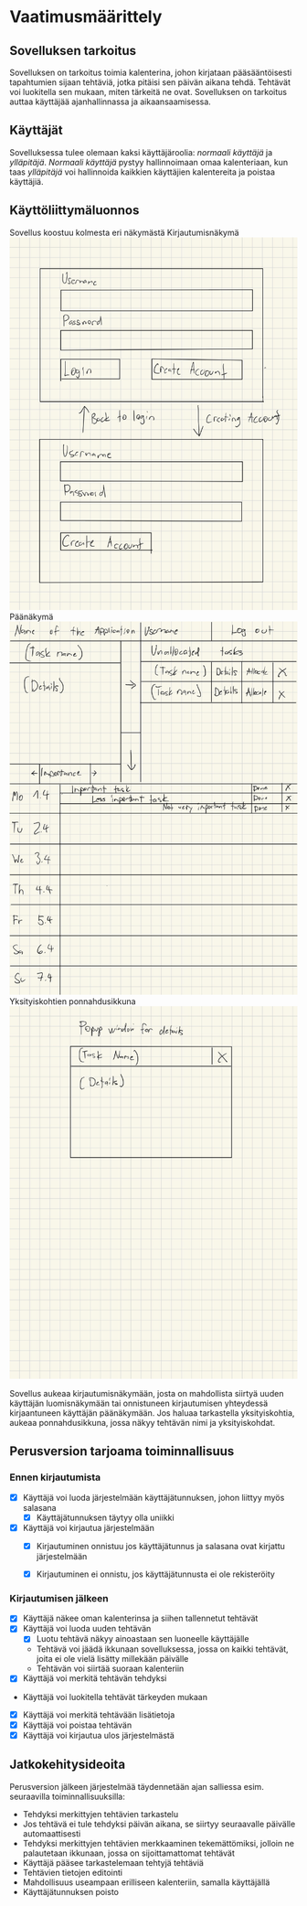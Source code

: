 # Vaatimusmäärittely

## Sovelluksen tarkoitus

Sovelluksen on tarkoitus toimia kalenterina, johon kirjataan pääsääntöisesti tapahtumien sijaan tehtäviä, jotka pitäisi sen päivän aikana tehdä. Tehtävät voi luokitella sen mukaan, miten tärkeitä ne ovat. Sovelluksen on tarkoitus auttaa käyttäjää ajanhallinnassa ja aikaansaamisessa.

## Käyttäjät

Sovelluksessa tulee olemaan kaksi käyttäjäroolia: _normaali käyttäjä_ ja _ylläpitäjä_. _Normaali käyttäjä_ pystyy hallinnoimaan omaa kalenteriaan, kun taas _ylläpitäjä_ voi hallinnoida kaikkien käyttäjien kalentereita ja poistaa käyttäjiä.

## Käyttöliittymäluonnos

Sovellus koostuu kolmesta eri näkymästä
Kirjautumisnäkymä
![](../kuvat/login_screen.jpeg)
Päänäkymä
![](../kuvat/main_view.jpeg)
Yksityiskohtien ponnahdusikkuna
![](../kuvat/detail_popup.jpeg)

Sovellus aukeaa kirjautumisnäkymään, josta on mahdollista siirtyä uuden käyttäjän luomisnäkymään tai onnistuneen kirjautumisen yhteydessä kirjaantuneen käyttäjän päänäkymään. Jos haluaa tarkastella yksityiskohtia, aukeaa ponnahdusikkuna, jossa näkyy tehtävän nimi ja yksityiskohdat.

## Perusversion tarjoama toiminnallisuus

### Ennen kirjautumista

- [x] Käyttäjä voi luoda järjestelmään käyttäjätunnuksen, johon liittyy myös salasana 
    - [x] Käyttäjätunnuksen täytyy olla uniikki 
- [x] Käyttäjä voi kirjautua järjestelmään
    - [x] Kirjautuminen onnistuu jos käyttäjätunnus ja salasana ovat kirjattu järjestelmään
    - [x] Kirjautuminen ei onnistu, jos käyttäjätunnusta ei ole rekisteröity


### Kirjautumisen jälkeen

- [x] Käyttäjä näkee oman kalenterinsa ja siihen tallennetut tehtävät
- [x] Käyttäjä voi luoda uuden tehtävän
  - [x] Luotu tehtävä näkyy ainoastaan sen luoneelle käyttäjälle
  - Tehtävä voi jäädä ikkunaan sovelluksessa, jossa on kaikki tehtävät, joita ei ole vielä lisätty millekään päivälle
  - Tehtävän voi siirtää suoraan kalenteriin
- [x] Käyttäjä voi merkitä tehtävän tehdyksi
- Käyttäjä voi luokitella tehtävät tärkeyden mukaan
- [x] Käyttäjä voi merkitä tehtävään lisätietoja
- [x] Käyttäjä voi poistaa tehtävän
- [x] Käyttäjä voi kirjautua ulos järjestelmästä

## Jatkokehitysideoita

Perusversion jälkeen järjestelmää täydennetään ajan salliessa esim. seuraavilla toiminnallisuuksilla:

- Tehdyksi merkittyjen tehtävien tarkastelu
- Jos tehtävä ei tule tehdyksi päivän aikana, se siirtyy seuraavalle päivälle automaattisesti
- Tehdyksi merkittyjen tehtävien merkkaaminen tekemättömiksi, jolloin ne palautetaan ikkunaan, jossa on sijoittamattomat tehtävät
- Käyttäjä pääsee tarkastelemaan tehtyjä tehtäviä
- Tehtävien tietojen editointi
- Mahdollisuus useampaan erilliseen kalenteriin, samalla käyttäjällä
- Käyttäjätunnuksen poisto
